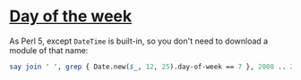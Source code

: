 [1]: https://rosettacode.org/wiki/Day_of_the_week

# [Day of the week][1]





As Perl 5, except `DateTime` is built-in, so you don't need to download a module of that name:

```perl
say join ' ', grep { Date.new($_, 12, 25).day-of-week == 7 }, 2008 .. 2121;
```
